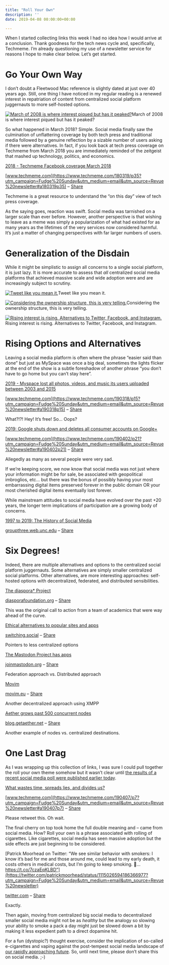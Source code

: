 ```yaml
---
title: "Roll Your Own"
description: ''
date: 2019-04-08 00:00:00+00:00

---
```


When I started collecting links this week I had no idea how I would arrive at a conclusion. Thank goodness for the tech news cycle and, specifically, Techmeme. I’m already questioning my use of a newsletter service for reasons I hope to make clear below. Let’s get started.

Go Your Own Way
===============

I don’t doubt a Fleetwood Mac reference is slightly dated at just over 40 years ago. Still, one thing I have noticed in my regular reading is a renewed interest in repatriation of content from centralized social platform juggernauts to more self-hosted options.

[![March of 2008 is where interest piqued but has it peaked?](https://substack.com/static/beeb8b6646806e323d793c62124366c9/0a47e/1a2220c994b78514995db1eaaba6febf.png "March of 2008 is where interest piqued but has it peaked?")](https://substackcdn.com/image/fetch/f_auto,q_auto:good,fl_progressive:steep/https%3A%2F%2Fsubstack.com%2Fstatic%2Fbeeb8b6646806e323d793c62124366c9%2F0a47e%2F1a2220c994b78514995db1eaaba6febf.png)March of 2008 is where interest piqued but has it peaked?

So what happened in March 2018? Simple. Social media finally saw the culmination of unflattering coverage by both tech press and traditional media followed by a genuine reflection by a sizable number of users asking if there were alternatives. In fact, if you look back at tech press coverage on Techmeme from March 2018 you are immediately reminded of the zeitgeist that mashed up technology, politics, and economics.

[2018 - Techmeme Facebook coverage March 2018](https://www.techmeme.com/180319/p35?utm_campaign=Fudge%20Sunday&utm_medium=email&utm_source=Revue%20newsletter#a180319p35)

[www.techmeme.com](https://www.techmeme.com/180319/p35?utm_campaign=Fudge%20Sunday&utm_medium=email&utm_source=Revue%20newsletter#a180319p35) – [Share](http://rev.vu/AZKAPY?utm_campaign=Issue&utm_content=share&utm_medium=email&utm_source=Fudge+Sunday)

Techmeme is a great resource to understand the “on this day” view of tech press coverage.

As the saying goes, reaction was swift. Social media was tarnished on a larger scale than ever before. However, another perspective is that wishing to leave as a meme was simply a popularization of what had existed for as many years as the lifetimes of the very services now considered harmful. It’s just a matter of changing perspectives with far larger numbers of users.

Generalization of the Disdain
=============================

While it might be simplistic to assign all concerns to a single social platform, it is just lazy. It is more accurate to assess that *all* centralized social media platforms that achieved massive scale and wide adoption were and are increasingly subject to scrutiny.

[![Tweet like you mean it.](https://substack.com/static/db43e118f1119015e91c803039e35f4f/0a47e/26adf1506fbd91e6a061ff28ed1d12c0.png "Tweet like you mean it.")](https://substackcdn.com/image/fetch/f_auto,q_auto:good,fl_progressive:steep/https%3A%2F%2Fsubstack.com%2Fstatic%2Fdb43e118f1119015e91c803039e35f4f%2F0a47e%2F26adf1506fbd91e6a061ff28ed1d12c0.png)Tweet like you mean it.

[![Considering the ownership structure, this is very telling.](https://substack.com/static/86ee9462906c8cb517e2bb62425cc9af/0a47e/5b199f6a2ea935ea21051f034a8345c2.png "Considering the ownership structure, this is very telling.")](https://substackcdn.com/image/fetch/f_auto,q_auto:good,fl_progressive:steep/https%3A%2F%2Fsubstack.com%2Fstatic%2F86ee9462906c8cb517e2bb62425cc9af%2F0a47e%2F5b199f6a2ea935ea21051f034a8345c2.png)Considering the ownership structure, this is very telling.

[![Rising interest is rising. Alternatives to Twitter, Facebook, and Instagram.](https://substack.com/static/b61e53c999ffff8533234f4b53cf23d3/0a47e/d6a89e541bcf1728e6e4fec0640018fc.png "Rising interest is rising. Alternatives to Twitter, Facebook, and Instagram.")](https://substackcdn.com/image/fetch/f_auto,q_auto:good,fl_progressive:steep/https%3A%2F%2Fsubstack.com%2Fstatic%2Fb61e53c999ffff8533234f4b53cf23d3%2F0a47e%2Fd6a89e541bcf1728e6e4fec0640018fc.png)Rising interest is rising. Alternatives to Twitter, Facebook, and Instagram.

Rising Options and Alternatives
===============================

Leaving a social media platform is often where the phrase “easier said than done” but just as MySpace was once a big deal, sometimes the lights flicker at the end of the show is a subtle foreshadow of another phrase “you don’t have to go home but you can’t stay here”.

[2019 - Myspace lost all photos, videos, and music its users uploaded between 2003 and 2015](https://www.techmeme.com/190318/p15?utm_campaign=Fudge%20Sunday&utm_medium=email&utm_source=Revue%20newsletter#a190318p15)

[www.techmeme.com](https://www.techmeme.com/190318/p15?utm_campaign=Fudge%20Sunday&utm_medium=email&utm_source=Revue%20newsletter#a190318p15) – [Share](http://rev.vu/NbqRGd?utm_campaign=Issue&utm_content=share&utm_medium=email&utm_source=Fudge+Sunday)

What?!?! Hey! It’s free! So… Oops?

[2019: Google shuts down and deletes all consumer accounts on Google+](https://www.techmeme.com/190402/p21?utm_campaign=Fudge%20Sunday&utm_medium=email&utm_source=Revue%20newsletter#a190402p21)

[www.techmeme.com](https://www.techmeme.com/190402/p21?utm_campaign=Fudge%20Sunday&utm_medium=email&utm_source=Revue%20newsletter#a190402p21) – [Share](http://rev.vu/edYVDx?utm_campaign=Issue&utm_content=share&utm_medium=email&utm_source=Fudge+Sunday)

Allegedly as many as several people were very sad.

If we’re keeping score, we now know that social media was not just where your information might be for sale, be associated with geopolitical imbroglios, etc… but there was the bonus of possibly having your most embarrassing digital items preserved forever in the public domain OR your most cherished digital items eventually lost forever.

While mainstream attitudes to social media have evolved over the past +20 years, the longer term implications of participation are a growing body of concerns.

[1997 to 2019: The History of Social Media](http://groupthree.web.unc.edu/rise-of-social-media/?utm_campaign=Fudge%20Sunday&utm_medium=email&utm_source=Revue%20newsletter)

[groupthree.web.unc.edu](http://groupthree.web.unc.edu/rise-of-social-media/?utm_campaign=Fudge%20Sunday&utm_medium=email&utm_source=Revue%20newsletter) – [Share](http://rev.vu/7PbAme?utm_campaign=Issue&utm_content=share&utm_medium=email&utm_source=Fudge+Sunday)

Six Degrees!
============

Indeed, there are multiple alternatives and options to the centralized social platform juggernauts. Some alternatives are simply smaller centralized social platforms. Other alternatives, are more interesting approaches: self-hosted options with decentralized, federated, and distributed sensibilities.

[The diaspora\* Project](https://diasporafoundation.org/get_involved?utm_campaign=Fudge%20Sunday&utm_medium=email&utm_source=Revue%20newsletter)

[diasporafoundation.org](https://diasporafoundation.org/get_involved?utm_campaign=Fudge%20Sunday&utm_medium=email&utm_source=Revue%20newsletter) – [Share](http://rev.vu/3Bd4jv?utm_campaign=Issue&utm_content=share&utm_medium=email&utm_source=Fudge+Sunday)

This was the original call to action from a team of academics that were way ahead of the curve.

[Ethical alternatives to popular sites and apps](https://switching.social/?utm_campaign=Fudge%20Sunday&utm_medium=email&utm_source=Revue%20newsletter)

[switching.social](https://switching.social/?utm_campaign=Fudge%20Sunday&utm_medium=email&utm_source=Revue%20newsletter) – [Share](http://rev.vu/Jyjd0Y?utm_campaign=Issue&utm_content=share&utm_medium=email&utm_source=Fudge+Sunday)

Pointers to less centralized options

[The Mastodon Project has apps](https://joinmastodon.org/apps?utm_campaign=Fudge%20Sunday&utm_medium=email&utm_source=Revue%20newsletter)

[joinmastodon.org](https://joinmastodon.org/apps?utm_campaign=Fudge%20Sunday&utm_medium=email&utm_source=Revue%20newsletter) – [Share](http://rev.vu/P9O2jq?utm_campaign=Issue&utm_content=share&utm_medium=email&utm_source=Fudge+Sunday)

Federation approach vs. Distributed approach

[Movim](https://movim.eu/?utm_campaign=Fudge%20Sunday&utm_medium=email&utm_source=Revue%20newsletter#apps)

[movim.eu](https://movim.eu/?utm_campaign=Fudge%20Sunday&utm_medium=email&utm_source=Revue%20newsletter#apps) – [Share](http://rev.vu/M2WdkM?utm_campaign=Issue&utm_content=share&utm_medium=email&utm_source=Fudge+Sunday)

Another decentralized approach using XMPP

[Aether grows past 500 concurrent nodes](https://blog.getaether.net/post/182933958752/aether-grows-past-500-concurrent-nodes?utm_campaign=Fudge%20Sunday&utm_medium=email&utm_source=Revue%20newsletter)

[blog.getaether.net](https://blog.getaether.net/post/182933958752/aether-grows-past-500-concurrent-nodes?utm_campaign=Fudge%20Sunday&utm_medium=email&utm_source=Revue%20newsletter) – [Share](http://rev.vu/OaqbjP?utm_campaign=Issue&utm_content=share&utm_medium=email&utm_source=Fudge+Sunday)

Another example of nodes vs. centralized destinations.

One Last Drag
=============

As I was wrapping up this collection of links, I was sure I could pull together the roll your own theme somehow but it wasn’t clear until [the results of a recent social media poll were published earlier today](https://www.documentcloud.org/documents/5794861-19093-NBCWSJ-March-Poll-4-5-19-Release.html?utm_campaign=Fudge%20Sunday&utm_medium=email&utm_source=Revue%20newsletter).

[What wastes time, spreads lies, and divides us?](https://www.techmeme.com/190407/p7?utm_campaign=Fudge%20Sunday&utm_medium=email&utm_source=Revue%20newsletter#a190407p7)

[www.techmeme.com](https://www.techmeme.com/190407/p7?utm_campaign=Fudge%20Sunday&utm_medium=email&utm_source=Revue%20newsletter#a190407p7) – [Share](http://rev.vu/aeRVYy?utm_campaign=Issue&utm_content=share&utm_medium=email&utm_source=Fudge+Sunday)

Please retweet this. Oh wait.

The final cherry on top took home the full double meaning and – came from social media. How? Roll your own is a phrase associated with rolling of cigarettes. Like cigarettes, social media has seen massive adoption but the side effects are just beginning to be considered.

[Patrick Moorhead on Twitter: “We see similar behavior with smokers: I know it’s bad for me and those around me, could lead to my early death, it costs others in medical costs, but I’m going to keep smoking. 🚬… https://t.co/7czaEqKLBD”](https://twitter.com/patrickmoorhead/status/1115026594186366977?utm_campaign=Fudge%20Sunday&utm_medium=email&utm_source=Revue%20newsletter)

[twitter.com](https://twitter.com/patrickmoorhead/status/1115026594186366977?utm_campaign=Fudge%20Sunday&utm_medium=email&utm_source=Revue%20newsletter) – [Share](http://rev.vu/M2W1Dw?utm_campaign=Issue&utm_content=share&utm_medium=email&utm_source=Fudge+Sunday)

Exactly.

Then again, moving from centralized big social media to decentralized smaller social media might not be as *healthy* but the analogy so slowing your ability to smoke a pack a day might just be slowed down a bit by making it less expedient path to a direct dopamine hit.

For a fun (dystopic?) thought exercise, consider the implication of so-called e-cigarettes and vaping against the post-tempest social media landscape of [our rapidly approaching future](http://digests.fudgesunday.com/issues/virtual-reality-80s-and-90s-nostalgia-41351?utm_campaign=Fudge%20Sunday&utm_medium=email&utm_source=Revue%20newsletter). So, until next time, please don’t share this on social media. ;-)

